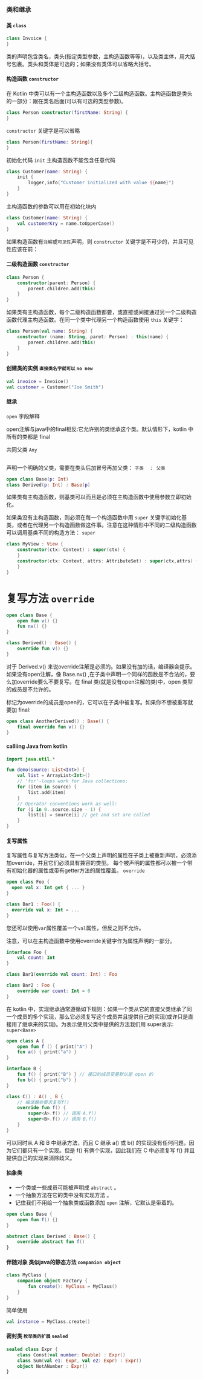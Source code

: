 ### 类和继承
#### 类 `class`
```kotlin 
class Invoice {
}
```
类的声明包含类名，类头(指定类型参数，主构造函数等等)，以及类主体，用大括号包裹。类头和类体是可选的；如果没有类体可以省略大括号。

#### 构造函数 `constructor`
在 Kotlin 中类可以有一个主构造函数以及多个二级构造函数。主构造函数是类头的一部分：跟在类名后面(可以有可选的类型参数)。

```kotlin 
class Person constructor(firstName: String) {
}
```

`constructor` 关键字是可以省略

```kotlin
class Person(firstName: String){
}
```

初始化代码  `init`  主构造函数不能包含任意代码
```kotlin
class Customer(name: String) {
	init {
		logger,info("Customer initialized with value ${name}")
	}
}
```

主构造函数的参数可以用在初始化块内

```kotlin
class Customer(name: String) {
	val customerKry = name.toUpperCase()
}
```

如果构造函数有`注解`或`可见性`声明，则 `constructor` 关键字是不可少的，并且可见性应该在前：

#### 二级构造函数 `constructor `
```kotlin
class Person {
	constructor(parent: Person) {
		parent.children.add(this)
	}
}
```

如果类有主构造函数，每个二级构造函数都要，或直接或间接通过另一个二级构造函数代理主构造函数。在同一个类中代理另一个构造函数使用 `this` 关键字：
```kotlin
class Person(val name: String) {
	constructor (name: String, paret: Person) : this(name) {
		parent.children.add(this)
	}
}
```

#### 创建类的实例  `直接类名字就可以`  `no new`

```kotlin
val invoice = Invoice()
val customer = Customer("Joe Smith")
```


#### 继承

`open`  字段解释

open注解与java中的final相反:它允许别的类继承这个类。默认情形下，kotlin 中所有的类都是 final 

共同父类 `Any`
```kotlin
```

声明一个明确的父类，需要在类头后加冒号再加父类： `子类  ： 父类`

```kotlin
open class Base(p: Int)
class Derived(p: Int) : Base(p)
```
如果类有主构造函数，则基类可以而且是必须在主构造函数中使用参数立即初始化。

如果类没有主构造函数，则必须在每一个构造函数中用 `super` 关键字初始化基类，或者在代理另一个构造函数做这件事。注意在这种情形中不同的二级构造函数可以调用基类不同的构造方法： `super`
```kotlin
class MyView : View {
	constructor(ctx: Context) : super(ctx) {
	}
	constructor(ctx: Context, attrs: AttributeSet) : super(ctx,attrs) {
	}
}

```
# 复写方法 `override`
```kotlin
open class Base {
	open fun v() {}
	fun nv() {}
}

class Derived() : Base() {
	override fun v() {}
}
```
对于 Derived.v() 来说override注解是必须的。如果没有加的话，编译器会提示。如果没有open注解，像 Base.nv() ,在子类中声明一个同样的函数是不合法的，要么加override要么不要复写。在 final 类(就是没有open注解的类)中，open 类型的成员是不允许的。

标记为override的成员是open的，它可以在子类中被复写。如果你不想被重写就要加 final:
```kotlin
open class AnotherDerived() : Base() {
	final override fun v() {}
}
```
#### calliing Java from kotlin

```kotlin
import java.util.*

fun demo(source: List<Int>) {
    val list = ArrayList<Int>()
    // 'for'-loops work for Java collections:
    for (item in source) {
        list.add(item)
    }
    // Operator conventions work as well:
    for (i in 0..source.size - 1) {
        list[i] = source[i] // get and set are called
    }
}
```

#### 复写属性

复写属性与复写方法类似，在一个父类上声明的属性在子类上被重新声明，必须添加override，并且它们必须具有兼容的类型。
每个被声明的属性都可以被一个带有初始化器的属性或带有getter方法的属性覆盖。     `override `

```kotlin
open class Foo {
  open val x: Int get { ... }
}

class Bar1 : Foo() {
  override val x: Int = ...
}
```

您还可以使用`var`属性覆盖一个`val`属性，但反之则不允许。

注意，可以在主构造函数中使用override关键字作为属性声明的一部分。

```kotlin
interface Foo {
    val count: Int
}

class Bar1(override val count: Int) : Foo

class Bar2 : Foo {
    override var count: Int = 0
}
```

在 kotlin 中，实现继承通常遵循如下规则：如果一个类从它的直接父类继承了同一个成员的多个实现，那么它必须复写这个成员并且提供自己的实现(或许只是直接用了继承来的实现)。为表示使用父类中提供的方法我们用 super<Base>表示:  `super<Base>`

```kotlin
open class A {
	open fun f () { print("A") }
	fun a() { print("a") }
}

interface B {
	fun f() { print("B") } // 接口的成员变量默认是 open 的
	fun b() { print("b") }
}

class C() : A() , B {
	// 编译器会要求复写f()
	override fun f() {
		super<A>.f() // 调用 A.f()
		super<B>.f() // 调用 B.f()
	}
}
```

可以同时从 A 和 B 中继承方法，而且 C 继承 a() 或 b() 的实现没有任何问题，因为它们都只有一个实现。但是 f() 有俩个实现，因此我们在 C 中必须复写 f() 并且提供自己的实现来消除歧义。

#### 抽象类
- 一个类或一些成员可能被声明成 `abstract` 。
- 一个抽象方法在它的类中没有实现方法 。
- 记住我们不用给一个抽象类或函数添加 `open` 注解，它默认是带着的。

```kotlin
open class Base {
	open fun f() {}
}

abstract class Derived : Base() {
	override abstract fun f()
}
```

####  伴随对象  类似java的静态方法 `companion object`
```kotlin
class MyClass {
    companion object Factory {
        fun create(): MyClass = MyClass()
    }
}
```
简单使用
```kotlin
val instance = MyClass.create()
```

#### 密封类  `枚举类的扩展`  `sealed `

```kotlin
sealed class Expr {
	class Const(val number: Double) : Expr()
	class Sum(val e1: Expr, val e2: Expr) : Expr()
	object NotANumber : Expr()
}
```











